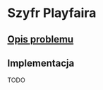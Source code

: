# Szyfr Playfaira

## [Opis problemu](../../../../algorithms/cryptography/symmetric/playfair.md)

## Implementacja

TODO
